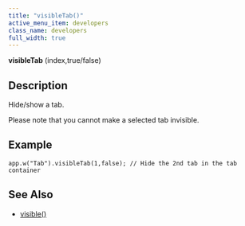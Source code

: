 ```yaml
---
title: "visibleTab()"
active_menu_item: developers
class_name: developers
full_width: true
---
```



**visibleTab** (index,true/false)

## Description

Hide/show a tab.

Please note that you cannot make a selected tab invisible.

## Example

     
    app.w("Tab").visibleTab(1,false); // Hide the 2nd tab in the tab container
     
   

## See Also

 - [visible()](/developers/documentation/scripting-apis/client-api/widget-data-state-manipulation/visible)

